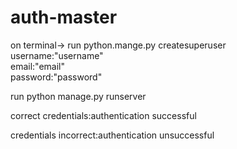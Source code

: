 # auth-master
on terminal->
run python.mange.py createsuperuser 
</br>username:"username"
</br>email:"email"
</br>password:"password"

run python manage.py runserver

correct credentials:authentication successful

credentials incorrect:authentication unsuccessful
